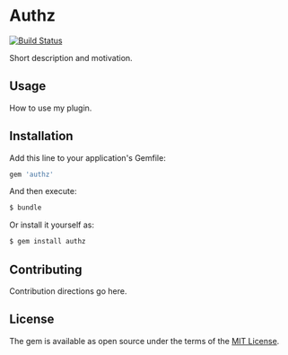 # Authz
[![Build Status](https://travis-ci.com/serodriguez68/authz.svg?token=qXv4Wq7cPeFBwcByqvAc&branch=develop)](https://travis-ci.com/serodriguez68/authz)

Short description and motivation.

## Usage
How to use my plugin.

## Installation
Add this line to your application's Gemfile:

```ruby
gem 'authz'
```

And then execute:
```bash
$ bundle
```

Or install it yourself as:
```bash
$ gem install authz
```

## Contributing
Contribution directions go here.

## License
The gem is available as open source under the terms of the [MIT License](https://opensource.org/licenses/MIT).
